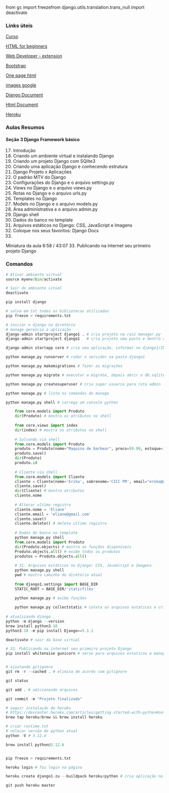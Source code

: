 from gc import freezefrom django.utils.translation.trans_null import deactivate

### Links úteis

[Curso](https://www.udemy.com/course/programacao-web-com-django-framework-do-basico-ao-avancado/)

[HTML for beginners](https://html.com/)

[Web Developer - extension](https://chromewebstore.google.com/detail/web-developer/bfbameneiokkgbdmiekhjnmfkcnldhhm?hl=pt-BR&pli=1)

[Bootstrap](https://getbootstrap.com/)

[One page html](https://onepagelove.com/templates/free-templates)

[images google](https://images.google.com/)

[Django Document](https://docs.djangoproject.com/en/5.1/)

[Html Document](https://developer.mozilla.org/en-US/docs/Web/HTML/Element/div)

[Heroku](https://www.heroku.com/)


### Aulas Resumos

#### Seção 3 Django Framework básico

17. Introdução
18. Criando um ambiente virtual e instalando Django
19. Criando um projeto Django com SQlite3 
20. Criando uma aplicação Django e conhecendo estrutura
21. Django Projeto x Aplicações
22. O padrão MTV do Django
23. Configurações do Django e o arquivo settings.py
24. Views no Django e o arquivo views.py
25. Rotas no Django e o arquivo urls.py
26. Templates no Django
27. Models no Django e o arquivo models.py
28. Área administrativa e o arquivo admin.py
29. Django shell
30. Dados do banco no template 
31. Arquivos estáticos no Django: CSS, JavaScript e Imagens
32. Coloque nos seus favoritos: Django Docs
33. 
Miniatura da aula
6:58 / 43:07
33. Publicando na internet seu primeiro projeto Django

### Comandos

```Python
# Ativar ambiente virtual
source myenv/bin/activate

# Sair do ambiente vitual
deactivate

pip install django

# salva em txt todas as bibliotecas utilizadas
pip freeze > requirements.txt

# iniciar o django no diretório
# manage gerencia a aplicação
django-admin startproject django1 . # cria projeto na raiz manager.py
django-admin startproject django1   # cria projeto uma pasta e dentro dela manager.py

django-admin startapp core # cria uma aplicação, informar no django1/INSTALLED_APPS, bem como templates

python manage.py runserver # rodar o servidor na pasta django1

python manage.py makemigrations # fazer as migrações

python manage.py migrate # executar a migrate, depois abrir o db.sqlite3

python manage.py createsuperuser # cria super usuario para rota admin

python manage.py # lista os comandos do manage

python manage.py shell # carrega um console python

    from core.models import Produto
    dir(Produto) # mostra os atributos no shell
    
    from core.views import index
    dir(index) # mostra os atributos no shell
    
    # Salvando via shell
    from.core.models import Produto
    produto = Produto(nome="Maquina de barbear", preco=59.99, estoque=1)
    produto.save()
    dir(Produto)
    produto.id
    
    # Cliente via shell
    from.core.models import Cliente
    cliente = Cliente(nome='Erika', sobrenome='CICC PM', email="eroka@gmail.com")
    cliente.save()
    dir(Cliente) # mostra atributos
    cliente.nome
    
    # Alterar ultimo registro
    cliente.nome = 'Eliane'
    cliente.email = 'eliane@gmail.com'
    cliente.save()
    cliente.delete() # deleta ultimo registro
    
    # Dados do banco no template
    python manage.py shell
    from.core.models import Produto
    dir(Produto.objects) # mostra as funções disponíveis
    Produto.objects.all() # exibe todos os produtos
    produtos = Produto.objects.all()
    
    # 31. Arquivos estáticos no Django: CSS, JavaScript e Imagens
    python manage.py shell
    pwd # mostra caminho do diretório atual
    
    from django1.settings import BASE_DIR
    STATIC_ROOT = BASE_DIR/'staticfiles'
    
    python manage.py # exibe funções

    python manage.py collectstatic # coleta os arquivos estaticos e cria uma pasta
    
# atualizando django
python -m django --version
brew install python3.10
python3.10 -m pip install Django==5.1.1

deactivate # sair da base virtual

# 33. Publicando na internet seu primeiro projeto Django
pip install whitenoise gunicorn # serve para arquivos estaticos e manage


# ajustando gitignore
git rm -r --cached . # elimina de acordo com gitignore

git status 

git add . # adicionando arquivos

git commit -m "Projeto finalizado"

# seguir instalação do heroku
# https://devcenter.heroku.com/articles/getting-started-with-python#set-up
brew tap heroku/brew && brew install heroku

# criar runtime.txt
# colocar versão do python atual
python -V # 3.12.4

brew install python@3.12.6


pip freeze > requirements.txt

heroku login # faz login na página

heroku create django1-zu --buildpack heroku/python # cria aplicação no heroku, cuidado com nome para evitar conflito

git push heroku master

```
